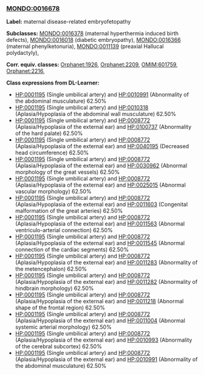 
### [MONDO:0016678](http://purl.obolibrary.org/obo/MONDO_0016678)
**Label:** maternal disease-related embryofetopathy

**Subclasses:** [MONDO:0016378](http://purl.obolibrary.org/obo/MONDO_0016378) (maternal hyperthermia induced birth defects), [MONDO:0016018](http://purl.obolibrary.org/obo/MONDO_0016018) (diabetic embryopathy), [MONDO:0016366](http://purl.obolibrary.org/obo/MONDO_0016366) (maternal phenylketonuria), [MONDO:0011139](http://purl.obolibrary.org/obo/MONDO_0011139) (preaxial Hallucal polydactyly), 

**Corr. equiv. classes:** [Orphanet:1926](http://www.orpha.net/ORDO/Orphanet_1926), [Orphanet:2209](http://www.orpha.net/ORDO/Orphanet_2209), [OMIM:601759](http://purl.obolibrary.org/obo/OMIM_601759), [Orphanet:2216](http://www.orpha.net/ORDO/Orphanet_2216), 

**Class expressions from DL-Learner:**

- [HP:0001195](http://purl.obolibrary.org/obo/HP_0001195) (Single umbilical artery) and [HP:0010991](http://purl.obolibrary.org/obo/HP_0010991) (Abnormality of the abdominal musculature) 62.50%
- [HP:0001195](http://purl.obolibrary.org/obo/HP_0001195) (Single umbilical artery) and [HP:0010318](http://purl.obolibrary.org/obo/HP_0010318) (Aplasia/Hypoplasia of the abdominal wall musculature) 62.50%
- [HP:0001195](http://purl.obolibrary.org/obo/HP_0001195) (Single umbilical artery) and [HP:0008772](http://purl.obolibrary.org/obo/HP_0008772) (Aplasia/Hypoplasia of the external ear) and [HP:0100737](http://purl.obolibrary.org/obo/HP_0100737) (Abnormality of the hard palate) 62.50%
- [HP:0001195](http://purl.obolibrary.org/obo/HP_0001195) (Single umbilical artery) and [HP:0008772](http://purl.obolibrary.org/obo/HP_0008772) (Aplasia/Hypoplasia of the external ear) and [HP:0040195](http://purl.obolibrary.org/obo/HP_0040195) (Decreased head circumference) 62.50%
- [HP:0001195](http://purl.obolibrary.org/obo/HP_0001195) (Single umbilical artery) and [HP:0008772](http://purl.obolibrary.org/obo/HP_0008772) (Aplasia/Hypoplasia of the external ear) and [HP:0030962](http://purl.obolibrary.org/obo/HP_0030962) (Abnormal morphology of the great vessels) 62.50%
- [HP:0001195](http://purl.obolibrary.org/obo/HP_0001195) (Single umbilical artery) and [HP:0008772](http://purl.obolibrary.org/obo/HP_0008772) (Aplasia/Hypoplasia of the external ear) and [HP:0025015](http://purl.obolibrary.org/obo/HP_0025015) (Abnormal vascular morphology) 62.50%
- [HP:0001195](http://purl.obolibrary.org/obo/HP_0001195) (Single umbilical artery) and [HP:0008772](http://purl.obolibrary.org/obo/HP_0008772) (Aplasia/Hypoplasia of the external ear) and [HP:0011603](http://purl.obolibrary.org/obo/HP_0011603) (Congenital malformation of the great arteries) 62.50%
- [HP:0001195](http://purl.obolibrary.org/obo/HP_0001195) (Single umbilical artery) and [HP:0008772](http://purl.obolibrary.org/obo/HP_0008772) (Aplasia/Hypoplasia of the external ear) and [HP:0011563](http://purl.obolibrary.org/obo/HP_0011563) (Abnormal ventriculo-arterial connection) 62.50%
- [HP:0001195](http://purl.obolibrary.org/obo/HP_0001195) (Single umbilical artery) and [HP:0008772](http://purl.obolibrary.org/obo/HP_0008772) (Aplasia/Hypoplasia of the external ear) and [HP:0011545](http://purl.obolibrary.org/obo/HP_0011545) (Abnormal connection of the cardiac segments) 62.50%
- [HP:0001195](http://purl.obolibrary.org/obo/HP_0001195) (Single umbilical artery) and [HP:0008772](http://purl.obolibrary.org/obo/HP_0008772) (Aplasia/Hypoplasia of the external ear) and [HP:0011283](http://purl.obolibrary.org/obo/HP_0011283) (Abnormality of the metencephalon) 62.50%
- [HP:0001195](http://purl.obolibrary.org/obo/HP_0001195) (Single umbilical artery) and [HP:0008772](http://purl.obolibrary.org/obo/HP_0008772) (Aplasia/Hypoplasia of the external ear) and [HP:0011282](http://purl.obolibrary.org/obo/HP_0011282) (Abnormality of hindbrain morphology) 62.50%
- [HP:0001195](http://purl.obolibrary.org/obo/HP_0001195) (Single umbilical artery) and [HP:0008772](http://purl.obolibrary.org/obo/HP_0008772) (Aplasia/Hypoplasia of the external ear) and [HP:0011218](http://purl.obolibrary.org/obo/HP_0011218) (Abnormal shape of the frontal region) 62.50%
- [HP:0001195](http://purl.obolibrary.org/obo/HP_0001195) (Single umbilical artery) and [HP:0008772](http://purl.obolibrary.org/obo/HP_0008772) (Aplasia/Hypoplasia of the external ear) and [HP:0011004](http://purl.obolibrary.org/obo/HP_0011004) (Abnormal systemic arterial morphology) 62.50%
- [HP:0001195](http://purl.obolibrary.org/obo/HP_0001195) (Single umbilical artery) and [HP:0008772](http://purl.obolibrary.org/obo/HP_0008772) (Aplasia/Hypoplasia of the external ear) and [HP:0010993](http://purl.obolibrary.org/obo/HP_0010993) (Abnormality of the cerebral subcortex) 62.50%
- [HP:0001195](http://purl.obolibrary.org/obo/HP_0001195) (Single umbilical artery) and [HP:0008772](http://purl.obolibrary.org/obo/HP_0008772) (Aplasia/Hypoplasia of the external ear) and [HP:0010991](http://purl.obolibrary.org/obo/HP_0010991) (Abnormality of the abdominal musculature) 62.50%



